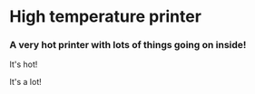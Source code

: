 # High temperature printer
### A very hot printer with lots of things going on inside! 
It's hot!

It's a lot!